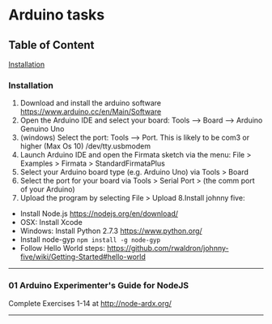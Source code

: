 ﻿# Arduino tasks

## Table of Content

[Installation]( #Installation )    



### Installation

1. Download and install the arduino software https://www.arduino.cc/en/Main/Software
2. Open the Arduino IDE and select your board: Tools --> Board --> Arduino Genuino Uno
3. (windows) Select the port: Tools --> Port. This is likely to be com3 or higher (Max Os 10) /dev/tty.usbmodem
4. Launch Arduino IDE and open the Firmata sketch via the menu: File > Examples > Firmata > StandardFirmataPlus
5. Select your Arduino board type (e.g. Arduino Uno) via Tools > Board
6. Select the port for your board via Tools > Serial Port > (the comm port of your Arduino)
7. Upload the program by selecting File > Upload
8.Install johnny five:
  * Install Node.js https://nodejs.org/en/download/
  * OSX: Install Xcode
  * Windows: Install Python 2.7.3 https://www.python.org/
  * Install node-gyp `npm install -g node-gyp`
  * Follow Hello World steps: https://github.com/rwaldron/johnny-five/wiki/Getting-Started#hello-world

___

### 01 Arduino Experimenter's Guide for NodeJS

Complete Exercises 1-14 at http://node-ardx.org/

___


